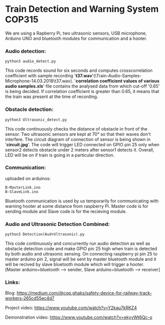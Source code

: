 # Train Detection and Warning System COP315

We are using a Rapberry Pi, two ultrasonic sensors, USB microphone, Arduino UNO and bluetooth modules for communication and a hooter.

### Audio detection:

    python3 audio_detect.py
   
This code records sound for six seconds and computes crosscorrelation coefficient with sample recording '**t37.wav**'(\Train-Audio-Samples-Microphone-14.03.2018\t37.wav).
'**correlation coefficient values of various audio samples.xls**' file contains the analysed data from which cut-off '0.65' is being decided. If correlation coefficient is greater than 0.65, it means that the train was present at the time of recording. 

### Obstacle detection:

    python3 Ultrasonic_detect.py

This code continuously checks the distance of obstacle in front of the sensor. Two ultrasonic sensors are kept at 70° so that their waves don't interfere. The circuit diagram of connection of sensor is being shown in '**circuit.jpg**'. The code will trigger LED connected on GPIO pin 25 only when sensor2 detects obstacle under 2 meters after sensor1 detects it. Overall, LED will be on if train is going in a particular direction. 

### Communication:
uploaded on arduinos:

    B-MasterLink.ino
    B-SlaveLink.ino

Bluetooth communication is used by us temporarily for communicating with warning hooter at some distance from raspberry Pi. Master code is for sending module and Slave code is for the recieving module.

### Audio and Ultrasonic Detection Combined:

    python3 Detection(Aud+Ultrasonic).py

This code continuously and concurrently run audio detection as well as obstacle detection code and make GPIO pin 25 high when train is detected by both audio and ultrasonic sensing. On connecting raspberry pi pin 25 to master arduino pin 2, signal will be sent by master bluetooth module and it will be recived by slave bluetooth module which will trigger a hooter.
[Master arduino+bluetooth --> sender, Slave arduino+bluetooth --> receiver]


### Links:
Blog: https://medium.com/@cop.ghaks/safety-device-for-railway-track-workers-265cd55ec4d7

Project video: https://www.youtube.com/watch?v=Y2kau7kRKZ4

Demonstration video: https://www.youtube.com/watch?v=ekyyWt6Qc-o
